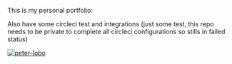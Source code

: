 This is my personal portfolio: 

Also have some circleci test and integrations (just some test, this repo needs to be private to complete all circleci configurations so stills in failed status)

[![peter-lobo](https://circleci.com/gh/theboshy/peter-lobo.svg?style=svg)](https://circleci.com/gh/circleci/circleci-docs)

